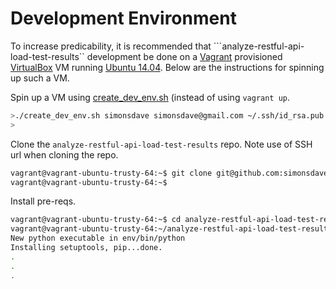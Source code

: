 # Development Environment

To increase predicability, it is recommended
that ```analyze-restful-api-load-test-results``
 development be done on a [Vagrant](http://www.vagrantup.com/) provisioned
[VirtualBox](https://www.virtualbox.org/)
VM running [Ubuntu 14.04](http://releases.ubuntu.com/14.04/).
Below are the instructions for spinning up such a VM.

Spin up a VM using [create_dev_env.sh](create_dev_env.sh)
(instead of using ```vagrant up```.

```bash
>./create_dev_env.sh simonsdave simonsdave@gmail.com ~/.ssh/id_rsa.pub ~/.ssh/id_rsa
>
```

Clone the ```analyze-restful-api-load-test-results``` repo.
Note use of SSH url when cloning the repo.

```bash
vagrant@vagrant-ubuntu-trusty-64:~$ git clone git@github.com:simonsdave/analyze-restful-api-load-test-results.git
vagrant@vagrant-ubuntu-trusty-64:~$
```

Install pre-reqs.

```bash
vagrant@vagrant-ubuntu-trusty-64:~$ cd analyze-restful-api-load-test-results
vagrant@vagrant-ubuntu-trusty-64:~/analyze-restful-api-load-test-results$ source cfg4dev
New python executable in env/bin/python
Installing setuptools, pip...done.
.
.
.
```
